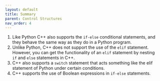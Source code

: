 ```yaml
---
layout: default
title: Summary
parent: Control Structures
nav_order: 4
---
```



1.  Like Python C++ also supports the `if-else` conditional statements,
    and they behave the same way as they do in a Python program.
2.  Unlike Python, C++ does not support the use of the `elif` statement.
    However, you can get the functionality of an `elif` statement by
    nesting `if` and `else` statements in C++.
3.  C++ also supports a `switch` statement that acts something like the
    elif statement of Python under certain conditions.
4.  C++ supports the use of Boolean expressions in `if-else` statements.
